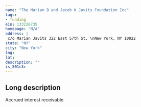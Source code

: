 ```yaml
---
name: "The Marian B and Jacob K Javits Foundation Inc"
tags:
- funding
ein: 133226735
homepage: "N/A"
address: |
 c/o Marian Javits 322 East 57th St, \nNew York, NY 10022
state: "NY"
city: "New York"
lng: 
lat: 
description: ""
is_501c3: 
---
```


## Long description

Accrued interest receivable
